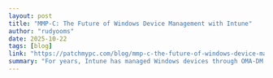```yaml
---
layout: post
title: "MMP-C: The Future of Windows Device Management with Intune"
author: "rudyooms"
date: 2025-10-22
tags: [blog]
link: "https://patchmypc.com/blog/mmp-c-the-future-of-windows-device-management-with-intune/"
summary: "For years, Intune has managed Windows devices through OMA-DM (Open Mobile Alliance Device Management). It worked, but as explained in our previous blog, it was never designed for the scale [&#8230;]"
---
```

